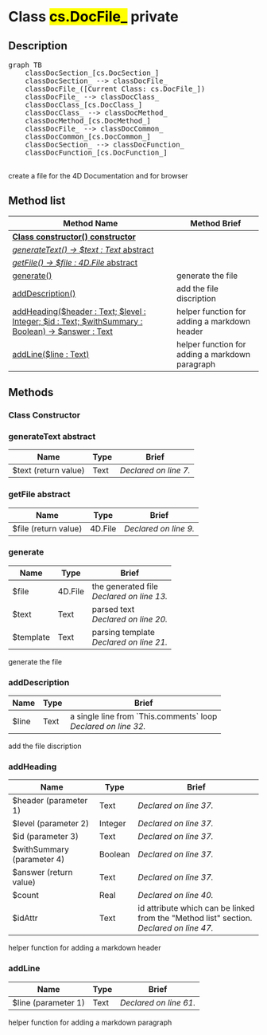 <!DOCTYPE html>
<!--create a file for the 4D Documentation and for browser-->
<html>
<header>
  <script src='https://cdn.jsdelivr.net/npm/mermaid/dist/mermaid.min.js'></script>
  <script src='https://cdn.jsdelivr.net/npm/marked/marked.min.js'></script>
  <link 
    href='https://cdn.jsdelivr.net/npm/bootstrap@5.0.0-beta2/dist/css/bootstrap.min.css'
    rel='stylesheet'
    integrity='sha384-BmbxuPwQa2lc/FVzBcNJ7UAyJxM6wuqIj61tLrc4wSX0szH/Ev+nYRRuWlolflfl'
    crossorigin='anonymous'
  >
  <script 
    src='https://cdn.jsdelivr.net/npm/bootstrap@5.0.0-beta2/dist/js/bootstrap.bundle.min.js'
    integrity='sha384-b5kHyXgcpbZJO/tY9Ul7kGkf1S0CWuKcCD38l8YkeH8z8QjE0GmW1gYU5S9FOnJ0'
    crossorigin='anonymous'
  ></script>
  <title>Class DocFile_</title>
  <meta charset='ASCII' />
  <meta name='generator' value='4D Documentation' />
</header>
<body>
<div id='content' class='container'>

<h1>Class <mark>cs.DocFile_</mark> <span class='badge bg-danger' data-bs-toggle='tooltip' title='To be use internally in a namespace' >private</span>
</h1>

<h2>Description</h2>

<pre class='mermaid'>
graph TB
    classDocSection_[cs.DocSection_]
    classDocSection_ --> classDocFile_
    classDocFile_([Current Class: cs.DocFile_])
    classDocFile_ --> classDocClass_
    classDocClass_[cs.DocClass_]
    classDocClass_ --> classDocMethod_
    classDocMethod_[cs.DocMethod_]
    classDocFile_ --> classDocCommon_
    classDocCommon_[cs.DocCommon_]
    classDocSection_ --> classDocFunction_
    classDocFunction_[cs.DocFunction_]

</pre>

create a file for the 4D Documentation and for browser

<h2>Method list</h2>

<table class='table-hover'>
  <thead>
  <tr>
  <th>Method Name</th>
  <th>Method Brief</th>
  </tr></thead>
  <tbody>
  <tr>
    <td class='table-success'>
<a href='#class-constructor'><strong>Class constructor()<strong> <span class='badge bg-primary' data-bs-toggle='tooltip' title='Class Constructor' >constructor</span></a>
</td>
    <td class='table-success'>

</td>
  </tr>
  <tr>
    <td class='table-warning'>
<a href='#generateText'><em>generateText() -> $text : Text</em> <span class='badge bg-warning' data-bs-toggle='tooltip' title='Needs implementation in subclass' >abstract</span>
</a>
</td>
    <td class='table-warning'>

</td>
  </tr>
  <tr>
    <td class='table-warning'>
<a href='#getFile'><em>getFile() -> $file : 4D.File</em> <span class='badge bg-warning' data-bs-toggle='tooltip' title='Needs implementation in subclass' >abstract</span>
</a>
</td>
    <td class='table-warning'>

</td>
  </tr>
  <tr>
    <td class='table-success'>
<a href='#generate'>generate()</a>
</td>
    <td class='table-success'>
generate the file
</td>
  </tr>
  <tr>
    <td class='table-success'>
<a href='#addDescription'>addDescription()</a>
</td>
    <td class='table-success'>
add the file discription
</td>
  </tr>
  <tr>
    <td class='table-success'>
<a href='#addHeading'>addHeading($header : Text; $level : Integer; $id : Text; $withSummary : Boolean) -> $answer : Text</a>
</td>
    <td class='table-success'>
helper function for adding a markdown header
</td>
  </tr>
  <tr>
    <td class='table-success'>
<a href='#addLine'>addLine($line : Text)</a>
</td>
    <td class='table-success'>
helper function for adding a markdown paragraph
</td>
  </tr>
</tbody>
</table>

<h2>Methods</h2>

<h3 id='class-constructor'><strong>Class Constructor</strong></h3>



<h3 id='generateText'>generateText <span class='badge bg-warning' data-bs-toggle='tooltip' title='Needs implementation in subclass' >abstract</span>
</h3>

<table class=''>
  <thead>
  <tr>
  <th>Name</th>
  <th>Type</th>
  <th>Brief</th>
  </tr></thead>
  <tbody>
  <tr>
    <td class='table-secondary'>
$text (return value)
</td>
    <td class='table-secondary'>
Text
</td>
    <td class='table-secondary'>
<em>Declared on line 7.</em>
</td>
  </tr>
</tbody>
</table>



<h3 id='getFile'>getFile <span class='badge bg-warning' data-bs-toggle='tooltip' title='Needs implementation in subclass' >abstract</span>
</h3>

<table class=''>
  <thead>
  <tr>
  <th>Name</th>
  <th>Type</th>
  <th>Brief</th>
  </tr></thead>
  <tbody>
  <tr>
    <td class='table-secondary'>
$file (return value)
</td>
    <td class='table-secondary'>
4D.File
</td>
    <td class='table-secondary'>
<em>Declared on line 9.</em>
</td>
  </tr>
</tbody>
</table>



<h3 id='generate'>generate</h3>

<table class=''>
  <thead>
  <tr>
  <th>Name</th>
  <th>Type</th>
  <th>Brief</th>
  </tr></thead>
  <tbody>
  <tr>
    <td class='table-info'>
$file
</td>
    <td class='table-info'>
4D.File
</td>
    <td class='table-info'>
 the generated file<br /><em>Declared on line 13.</em>
</td>
  </tr>
  <tr>
    <td class='table-info'>
$text
</td>
    <td class='table-info'>
Text
</td>
    <td class='table-info'>
 parsed text<br /><em>Declared on line 20.</em>
</td>
  </tr>
  <tr>
    <td class='table-info'>
$template
</td>
    <td class='table-info'>
Text
</td>
    <td class='table-info'>
 parsing template<br /><em>Declared on line 21.</em>
</td>
  </tr>
</tbody>
</table>

generate the file

<h3 id='addDescription'>addDescription</h3>

<table class=''>
  <thead>
  <tr>
  <th>Name</th>
  <th>Type</th>
  <th>Brief</th>
  </tr></thead>
  <tbody>
  <tr>
    <td class='table-info'>
$line
</td>
    <td class='table-info'>
Text
</td>
    <td class='table-info'>
 a single line from `This.comments` loop<br /><em>Declared on line 32.</em>
</td>
  </tr>
</tbody>
</table>

add the file discription

<h3 id='addHeading'>addHeading</h3>

<table class=''>
  <thead>
  <tr>
  <th>Name</th>
  <th>Type</th>
  <th>Brief</th>
  </tr></thead>
  <tbody>
  <tr>
    <td class='table-primary'>
$header (parameter 1)
</td>
    <td class='table-primary'>
Text
</td>
    <td class='table-primary'>
<em>Declared on line 37.</em>
</td>
  </tr>
  <tr>
    <td class='table-primary'>
$level (parameter 2)
</td>
    <td class='table-primary'>
Integer
</td>
    <td class='table-primary'>
<em>Declared on line 37.</em>
</td>
  </tr>
  <tr>
    <td class='table-primary'>
$id (parameter 3)
</td>
    <td class='table-primary'>
Text
</td>
    <td class='table-primary'>
<em>Declared on line 37.</em>
</td>
  </tr>
  <tr>
    <td class='table-primary'>
$withSummary (parameter 4)
</td>
    <td class='table-primary'>
Boolean
</td>
    <td class='table-primary'>
<em>Declared on line 37.</em>
</td>
  </tr>
  <tr>
    <td class='table-secondary'>
$answer (return value)
</td>
    <td class='table-secondary'>
Text
</td>
    <td class='table-secondary'>
<em>Declared on line 37.</em>
</td>
  </tr>
  <tr>
    <td class='table-info'>
$count
</td>
    <td class='table-info'>
Real
</td>
    <td class='table-info'>
<em>Declared on line 40.</em>
</td>
  </tr>
  <tr>
    <td class='table-info'>
$idAttr
</td>
    <td class='table-info'>
Text
</td>
    <td class='table-info'>
 id attribute which can be linked from the "Method list" section.<br /><em>Declared on line 47.</em>
</td>
  </tr>
</tbody>
</table>

helper function for adding a markdown header

<h3 id='addLine'>addLine</h3>

<table class=''>
  <thead>
  <tr>
  <th>Name</th>
  <th>Type</th>
  <th>Brief</th>
  </tr></thead>
  <tbody>
  <tr>
    <td class='table-primary'>
$line (parameter 1)
</td>
    <td class='table-primary'>
Text
</td>
    <td class='table-primary'>
<em>Declared on line 61.</em>
</td>
  </tr>
</tbody>
</table>

helper function for adding a markdown paragraph


</div>
  <script>
    document.getElementById('content').innerHTML =
    marked(document.getElementById('content').innerHTML);
    mermaid.initialize({startOnLoad:true});
    var nodes = document.querySelectorAll('#content table');
    var i;
    for (i=0; i< nodes.length; i++){
      nodes[i].className=nodes[i].className+' table'; 
    }
  </script>
</body>
</html>